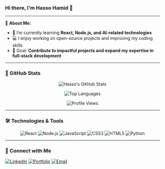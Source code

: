 ### Hi there, I'm Hasso Hamid 👋

---

🔭 **About Me:**  
- 🌱 I’m currently learning **React, Node.js, and AI-related technologies**  
- 💻 I enjoy working on open-source projects and improving my coding skills  
- 🎯 Goal: **Contribute to impactful projects and expand my expertise in full-stack development**

---

### 🌟 GitHub Stats
<div align="center">
  
  ![Hasso's GitHub Stats](https://github-readme-stats.vercel.app/api?username=hassohamid&show_icons=true&theme=radical&hide_title=true)
  
  ![Top Languages](https://github-readme-stats.vercel.app/api/top-langs/?username=hassohamid&layout=compact&theme=radical)

  ![Profile Views](https://komarev.com/ghpvc/?username=hassohamid&color=brightgreen&style=flat-square)

</div>

---

### 🛠️ Technologies & Tools  
<div align="center">

![React](https://img.shields.io/badge/-React-61DAFB?style=flat-square&logo=react&logoColor=white)
![Node.js](https://img.shields.io/badge/-Node.js-339933?style=flat-square&logo=node.js&logoColor=white)
![JavaScript](https://img.shields.io/badge/-JavaScript-F7DF1E?style=flat-square&logo=javascript&logoColor=black)
![CSS3](https://img.shields.io/badge/-CSS3-1572B6?style=flat-square&logo=css3&logoColor=white)
![HTML5](https://img.shields.io/badge/-HTML5-E34F26?style=flat-square&logo=html5&logoColor=white)
![Python](https://img.shields.io/badge/-Python-3776AB?style=flat-square&logo=python&logoColor=white)

</div>

---

### 🤝 Connect with Me
[![LinkedIn](https://img.shields.io/badge/-LinkedIn-blue?style=flat-square&logo=linkedin&logoColor=white)](https://www.linkedin.com/in/hassohamid)
[![Portfolio](https://img.shields.io/badge/-Portfolio-green?style=flat-square&logo=google-chrome&logoColor=white)](https://hassohamid.dev)
[![Email](https://img.shields.io/badge/-Email-red?style=flat-square&logo=gmail&logoColor=white)](mailto:hassohamid@example.com)
